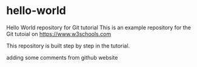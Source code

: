 # hello-world
Hello World repository for Git tutorial
This is an example repository for the Git tutoial on https://www.w3schools.com

This repository is built step by step in the tutorial.

adding some comments from github website
